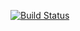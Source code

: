 [![Build Status](https://travis-ci.org/etorras/PSPointsBundle.svg?branch=master)](https://travis-ci.org/etorras/PSPointsBundle)
